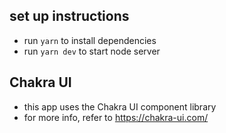 ## set up instructions
- run `yarn` to install dependencies
- run `yarn dev` to start node server

## Chakra UI
- this app uses the Chakra UI component library
- for more info, refer to https://chakra-ui.com/